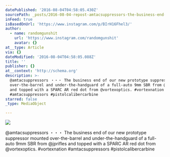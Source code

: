 ```yaml
---
datePublished: '2016-08-04T04:58:05.430Z'
sourcePath: _posts/2016-08-04-repost-amtacsuppressors-the-business-end-of-our-new-pr.md
inFeed: true
isBasedOnUrl: 'https://www.instagram.com/p/BIrH16Fhel3/'
author:
  - name: randomgunshit
    url: 'https://www.instagram.com/randomgunshit'
    avatar: {}
at__type: Article
via: {}
dateModified: '2016-08-04T04:58:05.088Z'
title: ''
publisher: {}
at__context: 'http://schema.org'
description: >-
  @amtacsuppressors ・・・ The business end of our new prototype suppressor mounted
  over-the-barrel and under-the-handguard of a full-auto 9mm SBR from @jprifles
  and topped with a SPARC AR red dot from @vortexoptics. #‎vortexnation
  #‎amtacsuppressors #‎pistolcalibercarbine
starred: false
_type: MediaObject

---
```

![](https://imgflo.herokuapp.com/graph/vahj1ThiexotieMo/2a2356b242f64215b4cd08a217791ae7/noop.jpg?input=https%3A%2F%2Fscontent.cdninstagram.com%2Ft51.2885-15%2Fs640x640%2Fsh0.08%2Fe35%2F13721281_237718756621848_1119920161_n.jpg%3Fig_cache_key%3DMTMwOTE3NDYwNzUwODc5MzcxOQ%253D%253D.2)

@amtacsuppressors ・・・ The business end of our new prototype suppressor mounted over-the-barrel and under-the-handguard of a full-auto 9mm SBR from @jprifles and topped with a SPARC AR red dot from @vortexoptics. \#‎vortexnation \#‎amtacsuppressors \#‎pistolcalibercarbine